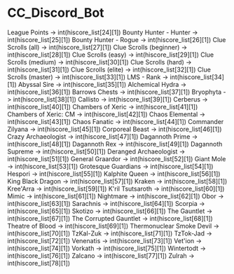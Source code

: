 # CC_Discord_Bot

League Points		-> int(hiscore_list[24][1])
Bounty Hunter - Hunter	-> int(hiscore_list[25][1])
Bounty Hunter - Rogue	-> int(hiscore_list[26][1])
Clue Scrolls (all)	-> int(hiscore_list[27][1])
Clue Scrolls (beginner) -> int(hiscore_list[28][1])
Clue Scrolls (easy) 	-> int(hiscore_list[29][1])
Clue Scrolls (medium) 	-> int(hiscore_list[30][1])
Clue Scrolls (hard) 	-> int(hiscore_list[31][1])
Clue Scrolls (elite)	-> int(hiscore_list[32][1])
Clue Scrolls (master)	-> int(hiscore_list[33][1])
LMS - Rank		-> int(hiscore_list[34][1])
Abyssal Sire		-> int(hiscore_list[35][1])
Alchemical Hydra	-> int(hiscore_list[36][1])
Barrows Chests		-> int(hiscore_list[37][1])
Bryophyta		-> int(hiscore_list[38][1])
Callisto		-> int(hiscore_list[39][1])
Cerberus		-> int(hiscore_list[40][1])
Chambers of Xeric	-> int(hiscore_list[41][1])
Chambers of Xeric: CM	-> int(hiscore_list[42][1])
Chaos Elemental		  -> int(hiscore_list[43][1])
Chaos Fanatic		    -> int(hiscore_list[44][1])
Commander Zilyana	  -> int(hiscore_list[45][1])
Corporeal Beast		  -> int(hiscore_list[46][1])
Crazy Archaeologist	-> int(hiscore_list[47][1])
Dagannoth Prime		  -> int(hiscore_list[48][1])
Dagannoth Rex		  -> int(hiscore_list[49][1])
Dagannoth Supreme	-> int(hiscore_list[50][1])
Deranged Archaeologist	-> int(hiscore_list[51][1])
General Graardor	-> int(hiscore_list[52][1])
Giant Mole		-> int(hiscore_list[53][1])
Grotesque Guardians	-> int(hiscore_list[54][1])
Hespori			-> int(hiscore_list[55][1])
Kalphite Queen		-> int(hiscore_list[56][1])
King Black Dragon	-> int(hiscore_list[57][1])
Kraken			-> int(hiscore_list[58][1])
Kree'Arra		-> int(hiscore_list[59][1])
K'ril Tsutsaroth	-> int(hiscore_list[60][1])
Mimic			-> int(hiscore_list[61][1])
Nightmare		-> int(hiscore_list[62][1])
Obor			-> int(hiscore_list[63][1])
Sarachnis		-> int(hiscore_list[64][1])
Scorpia			-> int(hiscore_list[65][1])
Skotizo			-> int(hiscore_list[66][1])
The Gauntlet		-> int(hiscore_list[67][1])
The Corrupted Gauntlet	-> int(hiscore_list[68][1])
Theatre of Blood	-> int(hiscore_list[69][1])
Thermonuclear Smoke Devil -> int(hiscore_list[70][1])
TzKal-Zuk		-> int(hiscore_list[71][1])
TzTok-Jad		-> int(hiscore_list[72][1])
Venenatis		-> int(hiscore_list[73][1])
Vet'ion			-> int(hiscore_list[74][1])
Vorkath			-> int(hiscore_list[75][1])
Wintertodt		-> int(hiscore_list[76][1])
Zalcano			-> int(hiscore_list[77][1])
Zulrah			-> int(hiscore_list[78][1])
